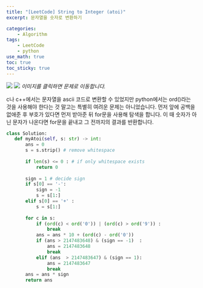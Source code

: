 ```yaml
--- 
title: "[LeetCode] String to Integer (atoi)"
excerpt: 문자열을 숫자로 변환하기

categories:
    - Algorithm
tags:
    - LeetCode
    - python
use_math: true
toc: true
toc_sticky: true
---
```


[<img src="../../assets/images/algorithm/leetcode-atoi-1">](https://leetcode.com/problems/string-to-integer-atoi/)
[<img src="../../assets/images/algorithm/leetcode-atoi-2">](https://leetcode.com/problems/string-to-integer-atoi/)
*이미지를 클릭하면 문제로 이동합니다.*

c나 c++에서는 문자열을 ascii 코드로 변환할 수 있었지만 python에서는 ord()라는 것을 사용해야 한다는 것 말고는 특별히 여려운 문제는 아니었습니다.
 먼저 앞에 공백을 없애준 후 부호가 있다면 먼저 받아준 뒤 for문을 사용해 탐색을 합니다. 이 때 숫자가 아닌 문자가 나온다면 for문을 끝내고 그 전까지의 결과를 반환합니다. 

 ```python
 class Solution:
    def myAtoi(self, s: str) -> int:
        ans = 0
        s = s.strip() # remove whitespace
        
        if len(s) <= 0 : # if only whitespace exists
            return 0
        
        sign = 1 # decide sign
        if s[0] == '-':
            sign = -1
            s = s[1:]
        elif s[0] == '+' :
            s = s[1:]
            
        for c in s:
            if (ord(c) < ord('0')) | (ord(c) > ord('9')) :
                break
            ans = ans * 10 + (ord(c) - ord('0'))
            if (ans > 2147483648) & (sign == -1)  :
                ans = 2147483648
                break
            elif (ans  > 2147483647) & (sign == 1):
                ans = 2147483647
                break
        ans = ans * sign
        return ans
```